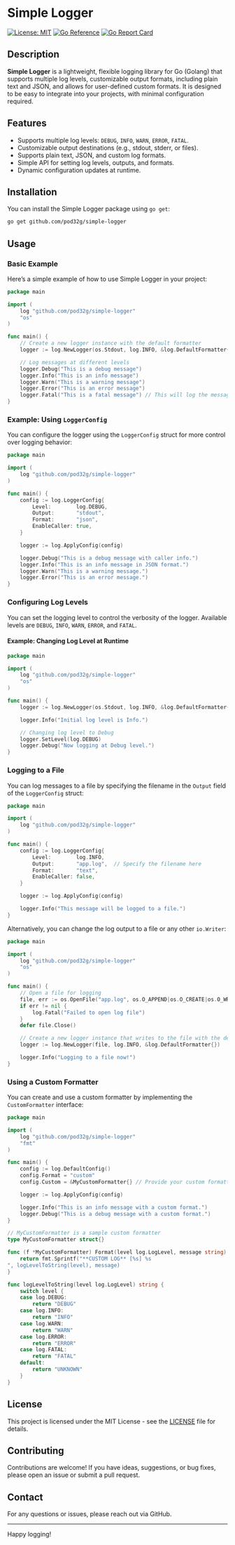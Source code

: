 
# Simple Logger

[![License: MIT](https://img.shields.io/badge/License-MIT-yellow.svg)](LICENSE)
[![Go Reference](https://pkg.go.dev/badge/github.com/pod32g/simple-logger.svg)](https://pkg.go.dev/github.com/pod32g/simple-logger)
[![Go Report Card](https://goreportcard.com/badge/github.com/pod32g/simple-logger)](https://goreportcard.com/report/github.com/pod32g/simple-logger)

## Description

**Simple Logger** is a lightweight, flexible logging library for Go (Golang) that supports multiple log levels, customizable output formats, including plain text and JSON, and allows for user-defined custom formats. It is designed to be easy to integrate into your projects, with minimal configuration required.

## Features

- Supports multiple log levels: `DEBUG`, `INFO`, `WARN`, `ERROR`, `FATAL`.
- Customizable output destinations (e.g., stdout, stderr, or files).
- Supports plain text, JSON, and custom log formats.
- Simple API for setting log levels, outputs, and formats.
- Dynamic configuration updates at runtime.

## Installation

You can install the Simple Logger package using `go get`:

```bash
go get github.com/pod32g/simple-logger
```

## Usage

### Basic Example

Here’s a simple example of how to use Simple Logger in your project:

```go
package main

import (
	log "github.com/pod32g/simple-logger"
	"os"
)

func main() {
	// Create a new logger instance with the default formatter
	logger := log.NewLogger(os.Stdout, log.INFO, &log.DefaultFormatter{})

	// Log messages at different levels
	logger.Debug("This is a debug message")
	logger.Info("This is an info message")
	logger.Warn("This is a warning message")
	logger.Error("This is an error message")
	logger.Fatal("This is a fatal message") // This will log the message and exit the application
}
```

### Example: Using `LoggerConfig`

You can configure the logger using the `LoggerConfig` struct for more control over logging behavior:

```go
package main

import (
    log "github.com/pod32g/simple-logger"
)

func main() {
    config := log.LoggerConfig{
        Level:        log.DEBUG,
        Output:       "stdout",
        Format:       "json",
        EnableCaller: true,
    }

    logger := log.ApplyConfig(config)

    logger.Debug("This is a debug message with caller info.")
    logger.Info("This is an info message in JSON format.")
    logger.Warn("This is a warning message.")
    logger.Error("This is an error message.")
}
```

### Configuring Log Levels

You can set the logging level to control the verbosity of the logger. Available levels are `DEBUG`, `INFO`, `WARN`, `ERROR`, and `FATAL`.

#### Example: Changing Log Level at Runtime

```go
package main

import (
    log "github.com/pod32g/simple-logger"
    "os"
)

func main() {
    logger := log.NewLogger(os.Stdout, log.INFO, &log.DefaultFormatter{})

    logger.Info("Initial log level is Info.")

    // Changing log level to Debug
    logger.SetLevel(log.DEBUG)
    logger.Debug("Now logging at Debug level.")
}
```

### Logging to a File

You can log messages to a file by specifying the filename in the `Output` field of the `LoggerConfig` struct:

```go
package main

import (
    log "github.com/pod32g/simple-logger"
)

func main() {
    config := log.LoggerConfig{
        Level:        log.INFO,
        Output:       "app.log",  // Specify the filename here
        Format:       "text",
        EnableCaller: false,
    }

    logger := log.ApplyConfig(config)

    logger.Info("This message will be logged to a file.")
}
```

Alternatively, you can change the log output to a file or any other `io.Writer`:

```go
package main

import (
	log "github.com/pod32g/simple-logger"
	"os"
)

func main() {
	// Open a file for logging
	file, err := os.OpenFile("app.log", os.O_APPEND|os.O_CREATE|os.O_WRONLY, 0644)
	if err != nil {
		log.Fatal("Failed to open log file")
	}
	defer file.Close()

	// Create a new logger instance that writes to the file with the default formatter
	logger := log.NewLogger(file, log.INFO, &log.DefaultFormatter{})

	logger.Info("Logging to a file now!")
}
```

### Using a Custom Formatter

You can create and use a custom formatter by implementing the `CustomFormatter` interface:

```go
package main

import (
	log "github.com/pod32g/simple-logger"
	"fmt"
)

func main() {
	config := log.DefaultConfig()
	config.Format = "custom"
	config.Custom = &MyCustomFormatter{} // Provide your custom formatter

	logger := log.ApplyConfig(config)

	logger.Info("This is an info message with a custom format.")
	logger.Debug("This is a debug message with a custom format.")
}

// MyCustomFormatter is a sample custom formatter
type MyCustomFormatter struct{}

func (f *MyCustomFormatter) Format(level log.LogLevel, message string) string {
	return fmt.Sprintf("**CUSTOM LOG** [%s] %s
", logLevelToString(level), message)
}

func logLevelToString(level log.LogLevel) string {
	switch level {
	case log.DEBUG:
		return "DEBUG"
	case log.INFO:
		return "INFO"
	case log.WARN:
		return "WARN"
	case log.ERROR:
		return "ERROR"
	case log.FATAL:
		return "FATAL"
	default:
		return "UNKNOWN"
	}
}
```

## License

This project is licensed under the MIT License - see the [LICENSE](LICENSE) file for details.

## Contributing

Contributions are welcome! If you have ideas, suggestions, or bug fixes, please open an issue or submit a pull request.

## Contact

For any questions or issues, please reach out via GitHub.

---

Happy logging!
